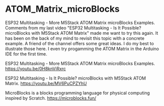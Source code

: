 # ATOM_Matrix_microBlocks
ESP32 Multitasking - More M5Stack ATOM Matrix microBlocks Examples.
Comments from my last video "ESP32 Multitasking - Is It Possible? microBlocks with M5Stack ATOM Matrix" made me want to try this again. It has been on the back of my mind to revisit this topic with a concrete example. A friend of the channel offers some great ideas. I do my best to illustrate those here. I even try progamming the ATOM Matrix in the Arduino IDE for the first time.

ESP32 Multitasking - More M5Stack ATOM Matrix microBlocks Examples.
https://youtu.be/0H8knViRxrc

ESP32 Multitasking - Is It Possible? microBlocks with M5Stack ATOM Matrix.
https://youtu.be/MV6PuCPZYhU

MicroBlocks is a blocks programming language for physical computing inspired by Scratch.
https://microblocks.fun/

